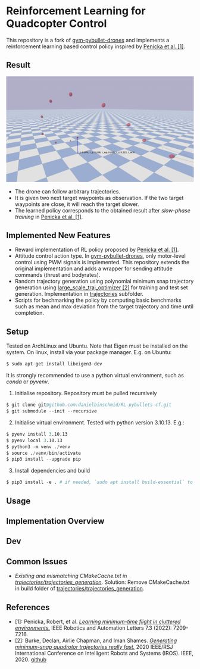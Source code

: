 # Reinforcement Learning for Quadcopter Control

This repository is a fork of [gym-pybullet-drones](https://github.com/utiasDSL/gym-pybullet-drones) and implements a reinforcement learning based control policy inspired by [Penicka et al. [1]](https://rpg.ifi.uzh.ch/docs/RAL_IROS22_Penicka.pdf). 

## Result

![RL Control Result](./media/rl_control.gif)

- The drone can follow arbitrary trajectories. 
- It is given two next target waypoints as observation. If the two target waypoints are close, it will reach the target slower. 
- The learned policy corresponds to the obtained result after _slow-phase training_ in [Penicka et al. [1]](https://rpg.ifi.uzh.ch/docs/RAL_IROS22_Penicka.pdf).

## Implemented New Features

- Reward implementation of RL policy proposed by [Penicka et al. [1]](https://rpg.ifi.uzh.ch/docs/RAL_IROS22_Penicka.pdf).
- Attitude control action type. In [gym-pybullet-drones](https://github.com/utiasDSL/gym-pybullet-drones), only motor-level control using PWM signals is implemented. This repository extends the original implementation and adds a wrapper for sending attitude commands (thrust and bodyrates).
- Random trajectory generation using polynomial minimum snap trajectory generation using [large_scale_traj_optimizer [2]](https://github.com/ZJU-FAST-Lab/large_scale_traj_optimizer) for training and test set generation. Implementation in [trajectories](./trajectories/) subfolder.
- Scripts for bechmarking the policy by computing basic benchmarks such as mean and max deviation from the target trajectory and time until completion.

## Setup

Tested on ArchLinux and Ubuntu. Note that Eigen must be installed on the system. On linux, install via your package manager. E.g. on Ubuntu:

```s
$ sudo apt-get install libeigen3-dev
```

It is strongly recommended to use a python virtual environment, such as _conda_ or _pyvenv_.

1. Initialise repository. Repository must be pulled recursively

```s
$ git clone git@github.com:danielbinschmid/RL-pybullets-cf.git
$ git submodule --init --recursive
```

2. Initialise virtual environment. Tested with python version 3.10.13. E.g.:

```s
$ pyenv install 3.10.13
$ pyenv local 3.10.13
$ python3 -m venv ./venv
$ source ./venv/bin/activate
$ pip3 install --upgrade pip
```

3. Install dependencies and build

```s
$ pip3 install -e . # if needed, `sudo apt install build-essential` to install `gcc` and build `pybullet`
```

## Usage

## Implementation Overview

## Dev


## Common Issues

- *Existing and mismatching CMakeCache.txt in [trajectories/trajectories_generation](./trajectories/trajectories_generation).* Solution: Remove CMakeCache.txt in build folder of [trajectories/trajectories_generation](./trajectories/trajectories_generation).

## References 

- [1]: Penicka, Robert, et al. [*Learning minimum-time flight in cluttered environments.*](https://rpg.ifi.uzh.ch/docs/RAL_IROS22_Penicka.pdf) IEEE Robotics and Automation Letters 7.3 (2022): 7209-7216.
- [2]: Burke, Declan, Airlie Chapman, and Iman Shames. [*Generating minimum-snap quadrotor trajectories really fast.*](https://ieeexplore.ieee.org/abstract/document/9341794) 2020 IEEE/RSJ International Conference on Intelligent Robots and Systems (IROS). IEEE, 2020. [github](https://github.com/ZJU-FAST-Lab/large_scale_traj_optimizer)
